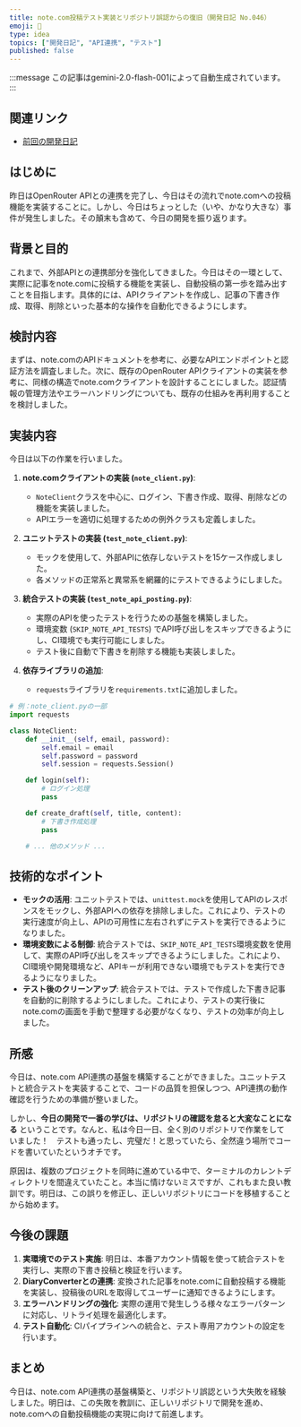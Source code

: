 ```yaml
---
title: note.com投稿テスト実装とリポジトリ誤認からの復旧（開発日記 No.046）
emoji: 📝
type: idea
topics: ["開発日記", "API連携", "テスト"]
published: false
---
```


:::message
この記事はgemini-2.0-flash-001によって自動生成されています。
:::

## 関連リンク
- [前回の開発日記](https://zenn.dev/centervil/articles/2025-04-18_049_dev-diary)

## はじめに

昨日はOpenRouter APIとの連携を完了し、今日はその流れでnote.comへの投稿機能を実装することに。しかし、今日はちょっとした（いや、かなり大きな）事件が発生しました。その顛末も含めて、今日の開発を振り返ります。

## 背景と目的

これまで、外部APIとの連携部分を強化してきました。今日はその一環として、実際に記事をnote.comに投稿する機能を実装し、自動投稿の第一歩を踏み出すことを目指します。具体的には、APIクライアントを作成し、記事の下書き作成、取得、削除といった基本的な操作を自動化できるようにします。

## 検討内容

まずは、note.comのAPIドキュメントを参考に、必要なAPIエンドポイントと認証方法を調査しました。次に、既存のOpenRouter APIクライアントの実装を参考に、同様の構造でnote.comクライアントを設計することにしました。認証情報の管理方法やエラーハンドリングについても、既存の仕組みを再利用することを検討しました。

## 実装内容

今日は以下の作業を行いました。

1.  **note.comクライアントの実装 (`note_client.py`)**:
    *   `NoteClient`クラスを中心に、ログイン、下書き作成、取得、削除などの機能を実装しました。
    *   APIエラーを適切に処理するための例外クラスも定義しました。

2.  **ユニットテストの実装 (`test_note_client.py`)**:
    *   モックを使用して、外部APIに依存しないテストを15ケース作成しました。
    *   各メソッドの正常系と異常系を網羅的にテストできるようにしました。

3.  **統合テストの実装 (`test_note_api_posting.py`)**:
    *   実際のAPIを使ったテストを行うための基盤を構築しました。
    *   環境変数 (`SKIP_NOTE_API_TESTS`) でAPI呼び出しをスキップできるようにし、CI環境でも実行可能にしました。
    *   テスト後に自動で下書きを削除する機能も実装しました。

4.  **依存ライブラリの追加**:
    *   `requests`ライブラリを`requirements.txt`に追加しました。

```python
# 例：note_client.pyの一部
import requests

class NoteClient:
    def __init__(self, email, password):
        self.email = email
        self.password = password
        self.session = requests.Session()

    def login(self):
        # ログイン処理
        pass

    def create_draft(self, title, content):
        # 下書き作成処理
        pass

    # ... 他のメソッド ...
```

## 技術的なポイント

*   **モックの活用**: ユニットテストでは、`unittest.mock`を使用してAPIのレスポンスをモックし、外部APIへの依存を排除しました。これにより、テストの実行速度が向上し、APIの可用性に左右されずにテストを実行できるようになりました。
*   **環境変数による制御**: 統合テストでは、`SKIP_NOTE_API_TESTS`環境変数を使用して、実際のAPI呼び出しをスキップできるようにしました。これにより、CI環境や開発環境など、APIキーが利用できない環境でもテストを実行できるようになりました。
*   **テスト後のクリーンアップ**: 統合テストでは、テストで作成した下書き記事を自動的に削除するようにしました。これにより、テストの実行後にnote.comの画面を手動で整理する必要がなくなり、テストの効率が向上しました。

## 所感

今日は、note.com API連携の基盤を構築することができました。ユニットテストと統合テストを実装することで、コードの品質を担保しつつ、API連携の動作確認を行うための準備が整いました。

しかし、**今日の開発で一番の学びは、リポジトリの確認を怠ると大変なことになる** ということです。なんと、私は今日一日、全く別のリポジトリで作業をしていました！　テストも通ったし、完璧だ！と思っていたら、全然違う場所でコードを書いていたというオチです。

原因は、複数のプロジェクトを同時に進めている中で、ターミナルのカレントディレクトリを間違えていたこと。本当に情けないミスですが、これもまた良い教訓です。明日は、この誤りを修正し、正しいリポジトリにコードを移植することから始めます。

## 今後の課題

1.  **実環境でのテスト実施**: 明日は、本番アカウント情報を使って統合テストを実行し、実際の下書き投稿と検証を行います。
2.  **DiaryConverterとの連携**: 変換された記事をnote.comに自動投稿する機能を実装し、投稿後のURLを取得してユーザーに通知できるようにします。
3.  **エラーハンドリングの強化**: 実際の運用で発生しうる様々なエラーパターンに対応し、リトライ処理を最適化します。
4.  **テスト自動化**: CIパイプラインへの統合と、テスト専用アカウントの設定を行います。

## まとめ

今日は、note.com API連携の基盤構築と、リポジトリ誤認という大失敗を経験しました。明日は、この失敗を教訓に、正しいリポジトリで開発を進め、note.comへの自動投稿機能の実現に向けて前進します。